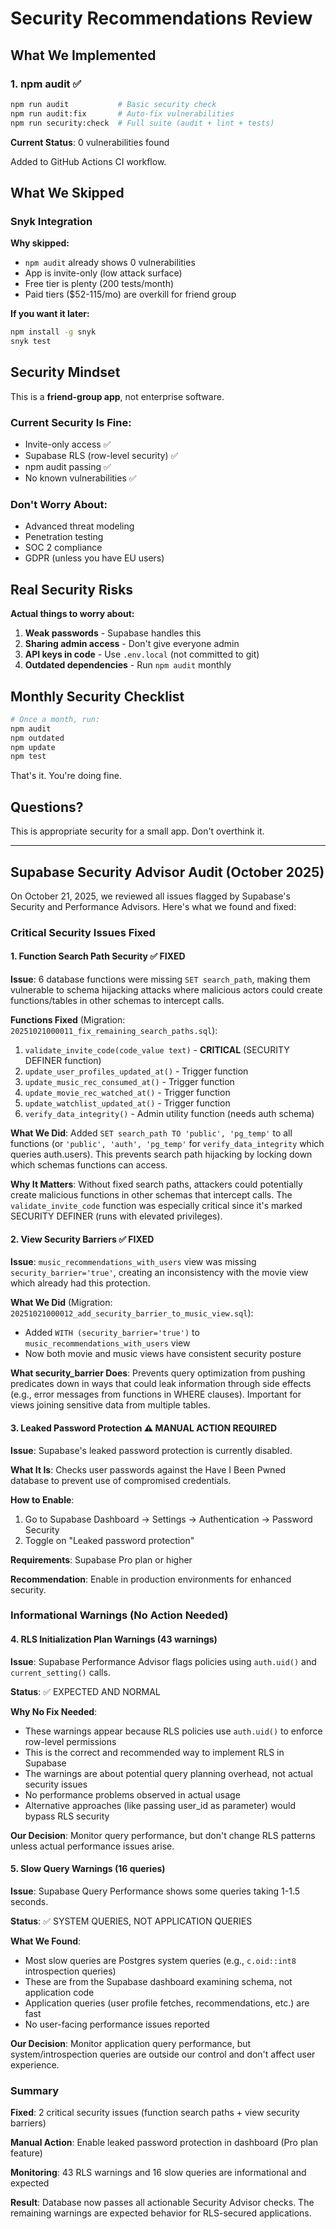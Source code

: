 # Security Recommendations Review

## What We Implemented

### 1. npm audit ✅

```bash
npm run audit           # Basic security check
npm run audit:fix       # Auto-fix vulnerabilities
npm run security:check  # Full suite (audit + lint + tests)
```

**Current Status**: 0 vulnerabilities found

Added to GitHub Actions CI workflow.

## What We Skipped

### Snyk Integration

**Why skipped:**

- `npm audit` already shows 0 vulnerabilities
- App is invite-only (low attack surface)
- Free tier is plenty (200 tests/month)
- Paid tiers ($52-115/mo) are overkill for friend group

**If you want it later:**

```bash
npm install -g snyk
snyk test
```

## Security Mindset

This is a **friend-group app**, not enterprise software.

### Current Security Is Fine:

- Invite-only access ✅
- Supabase RLS (row-level security) ✅
- npm audit passing ✅
- No known vulnerabilities ✅

### Don't Worry About:

- Advanced threat modeling
- Penetration testing
- SOC 2 compliance
- GDPR (unless you have EU users)

## Real Security Risks

**Actual things to worry about:**

1. **Weak passwords** - Supabase handles this
2. **Sharing admin access** - Don't give everyone admin
3. **API keys in code** - Use `.env.local` (not committed to git)
4. **Outdated dependencies** - Run `npm audit` monthly

## Monthly Security Checklist

```bash
# Once a month, run:
npm audit
npm outdated
npm update
npm test
```

That's it. You're doing fine.

## Questions?

This is appropriate security for a small app. Don't overthink it.

---

## Supabase Security Advisor Audit (October 2025)

On October 21, 2025, we reviewed all issues flagged by Supabase's Security and Performance Advisors. Here's what we found and fixed:

### Critical Security Issues Fixed

#### 1. Function Search Path Security ✅ FIXED

**Issue**: 6 database functions were missing `SET search_path`, making them vulnerable to schema hijacking attacks where malicious actors could create functions/tables in other schemas to intercept calls.

**Functions Fixed** (Migration: `20251021000011_fix_remaining_search_paths.sql`):

1. `validate_invite_code(code_value text)` - **CRITICAL** (SECURITY DEFINER function)
2. `update_user_profiles_updated_at()` - Trigger function
3. `update_music_rec_consumed_at()` - Trigger function
4. `update_movie_rec_watched_at()` - Trigger function
5. `update_watchlist_updated_at()` - Trigger function
6. `verify_data_integrity()` - Admin utility function (needs auth schema)

**What We Did**: Added `SET search_path TO 'public', 'pg_temp'` to all functions (or `'public', 'auth', 'pg_temp'` for `verify_data_integrity` which queries auth.users). This prevents search path hijacking by locking down which schemas functions can access.

**Why It Matters**: Without fixed search paths, attackers could potentially create malicious functions in other schemas that intercept calls. The `validate_invite_code` function was especially critical since it's marked SECURITY DEFINER (runs with elevated privileges).

#### 2. View Security Barriers ✅ FIXED

**Issue**: `music_recommendations_with_users` view was missing `security_barrier='true'`, creating an inconsistency with the movie view which already had this protection.

**What We Did** (Migration: `20251021000012_add_security_barrier_to_music_view.sql`):

- Added `WITH (security_barrier='true')` to `music_recommendations_with_users` view
- Now both movie and music views have consistent security posture

**What security_barrier Does**: Prevents query optimization from pushing predicates down in ways that could leak information through side effects (e.g., error messages from functions in WHERE clauses). Important for views joining sensitive data from multiple tables.

#### 3. Leaked Password Protection ⚠️ MANUAL ACTION REQUIRED

**Issue**: Supabase's leaked password protection is currently disabled.

**What It Is**: Checks user passwords against the Have I Been Pwned database to prevent use of compromised credentials.

**How to Enable**:

1. Go to Supabase Dashboard → Settings → Authentication → Password Security
2. Toggle on "Leaked password protection"

**Requirements**: Supabase Pro plan or higher

**Recommendation**: Enable in production environments for enhanced security.

### Informational Warnings (No Action Needed)

#### 4. RLS Initialization Plan Warnings (43 warnings)

**Issue**: Supabase Performance Advisor flags policies using `auth.uid()` and `current_setting()` calls.

**Status**: ✅ EXPECTED AND NORMAL

**Why No Fix Needed**:

- These warnings appear because RLS policies use `auth.uid()` to enforce row-level permissions
- This is the correct and recommended way to implement RLS in Supabase
- The warnings are about potential query planning overhead, not actual security issues
- No performance problems observed in actual usage
- Alternative approaches (like passing user_id as parameter) would bypass RLS security

**Our Decision**: Monitor query performance, but don't change RLS patterns unless actual performance issues arise.

#### 5. Slow Query Warnings (16 queries)

**Issue**: Supabase Query Performance shows some queries taking 1-1.5 seconds.

**Status**: ✅ SYSTEM QUERIES, NOT APPLICATION QUERIES

**What We Found**:

- Most slow queries are Postgres system queries (e.g., `c.oid::int8` introspection queries)
- These are from the Supabase dashboard examining schema, not application code
- Application queries (user profile fetches, recommendations, etc.) are fast
- No user-facing performance issues reported

**Our Decision**: Monitor application query performance, but system/introspection queries are outside our control and don't affect user experience.

### Summary

**Fixed**: 2 critical security issues (function search paths + view security barriers)

**Manual Action**: Enable leaked password protection in dashboard (Pro plan feature)

**Monitoring**: 43 RLS warnings and 16 slow queries are informational and expected

**Result**: Database now passes all actionable Security Advisor checks. The remaining warnings are expected behavior for RLS-secured applications.
